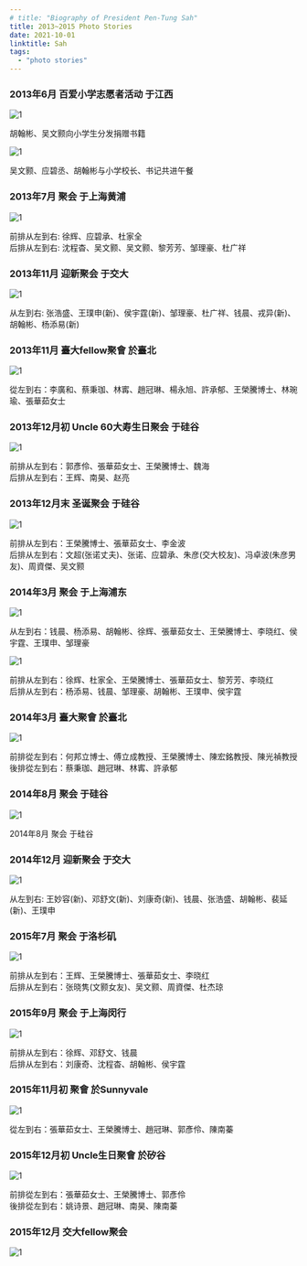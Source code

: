 ```yaml
---
# title: "Biography of President Pen-Tung Sah"
title: 2013~2015 Photo Stories
date: 2021-10-01
linktitle: Sah
tags:
  - "photo stories"
---
```


### 2013年6月 百爱小学志愿者活动 于江西

![1](/img/photostory/11.jpg)

胡翰彬、吴文颢向小学生分发捐赠书籍

![1](/img/photostory/12.jpg)

吴文颢、应碧丞、胡翰彬与小学校长、书记共进午餐

### 2013年7月 聚会 于上海黄浦

![1](/img/photostory/13.jpg)

前排从左到右: 徐辉、应碧承、杜家全 \
后排从左到右: 沈程杳、吴文颢、吴文颢、黎芳芳、邹理豪、杜广祥

### 2013年11月 迎新聚会 于交大

![1](/img/photostory/14.jpg)

从左到右: 张浩盛、王璞申(新)、侯宇霆(新)、邹理豪、杜广祥、钱晨、戎异(新)、胡翰彬、杨添易(新)

### 2013年11月 臺大fellow聚會 於臺北

![1](/img/photostory/15.jpg)

從左到右：李廣和、蔡秉珈、林寗、趙冠琳、楊永旭、許承郁、王榮騰博士、林琬瑜、張華茹女士

### 2013年12月初 Uncle 60大寿生日聚会 于硅谷

![1](/img/photostory/16.jpg)

前排从左到右：郭彥伶、張華茹女士、王榮騰博士、魏海\
后排从左到右：王辉、南昊、赵亮

### 2013年12月末 圣诞聚会 于硅谷

![1](/img/photostory/17.jpg)

前排从左到右：王榮騰博士、張華茹女士、李金波 \
后排从左到右：文超(张诺丈夫)、张诺、应碧承、朱彦(交大校友)、冯卓波(朱彦男友)、周資傑、吴文颢

### 2014年3月 聚会 于上海浦东

![1](/img/photostory/18.jpg)

从左到右：钱晨、杨添易、胡翰彬、徐辉、張華茹女士、王榮騰博士、李晓红、侯宇霆、王璞申、邹理豪

![1](/img/photostory/19.jpg)

前排从左到右：徐辉、杜家全、王榮騰博士、張華茹女士、黎芳芳、李晓红 \
后排从左到右：杨添易、钱晨、邹理豪、胡翰彬、王璞申、侯宇霆

### 2014年3月 臺大聚會 於臺北

![1](/img/photostory/20.jpg)

前排從左到右：何邦立博士、傅立成教授、王榮騰博士、陳宏銘教授、陳光禎教授\
後排從左到右：蔡秉珈、趙冠琳、林寗、許承郁

### 2014年8月 聚会 于硅谷

![1](/img/photostory/21.jpg)

2014年8月 聚会 于硅谷

### 2014年12月 迎新聚会 于交大

![1](/img/photostory/22.jpg)

从左到右: 王妙容(新)、邓舒文(新)、刘康奇(新)、钱晨、张浩盛、胡翰彬、裴延(新)、王璞申

### 2015年7月 聚会 于洛杉矶

![1](/img/photostory/23.jpg)

前排从左到右：王辉、王榮騰博士、張華茹女士、李晓红 \
后排从左到右：张晓隽(文颢女友)、吴文颢、周資傑、杜杰琼

### 2015年9月 聚会 于上海闵行

![1](/img/photostory/24.jpg)

前排从左到右：徐辉、邓舒文、钱晨 \
后排从左到右：刘康奇、沈程杳、胡翰彬、侯宇霆

### 2015年11月初 聚會 於Sunnyvale

![1](/img/photostory/25.jpg)

從左到右：張華茹女士、王榮騰博士、趙冠琳、郭彥伶、陳南蓁

### 2015年12月初 Uncle生日聚會 於矽谷

![1](/img/photostory/26.jpg)

前排從左到右：張華茹女士、王榮騰博士、郭彥伶 \
後排從左到右：姚诗景、趙冠琳、南昊、陳南蓁

### 2015年12月 交大fellow聚会

![1](/img/photostory/27.jpg)
